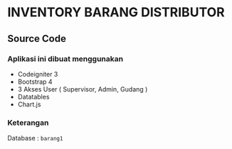 # INVENTORY BARANG DISTRIBUTOR <br/>
## Source Code<br/>

### Aplikasi ini dibuat menggunakan
- Codeigniter 3
- Bootstrap 4
- 3 Akses User ( Supervisor, Admin, Gudang )
- Datatables
- Chart.js

### Keterangan <br/>
Database : <code>barang1</code><br/>
<br/>
